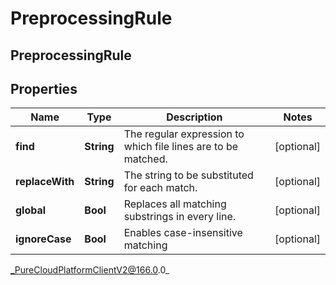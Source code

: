 # PreprocessingRule

## PreprocessingRule

## Properties

|Name | Type | Description | Notes|
|------------ | ------------- | ------------- | -------------|
| **find** | **String** | The regular expression to which file lines are to be matched. | [optional] |
| **replaceWith** | **String** | The string to be substituted for each match. | [optional] |
| **global** | **Bool** | Replaces all matching substrings in every line. | [optional] |
| **ignoreCase** | **Bool** | Enables case-insensitive matching | [optional] |



_PureCloudPlatformClientV2@166.0.0_
